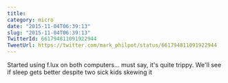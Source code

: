 ```yaml
---
title: 
category: micro
date: "2015-11-04T06:39:13"
slug: "2015-11-04T06:39:13"
TwitterId: 661794811091922944
TweetUrl: https://twitter.com/mark_philpot/status/661794811091922944
---
```


Started using f.lux on both computers... must say, it's quite trippy. We'll see
if sleep gets better despite two sick kids skewing it
